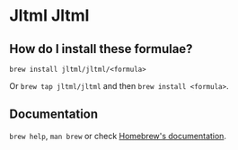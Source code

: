 # Jltml Jltml

## How do I install these formulae?

`brew install jltml/jltml/<formula>`

Or `brew tap jltml/jltml` and then `brew install <formula>`.

## Documentation

`brew help`, `man brew` or check [Homebrew's documentation](https://docs.brew.sh).
